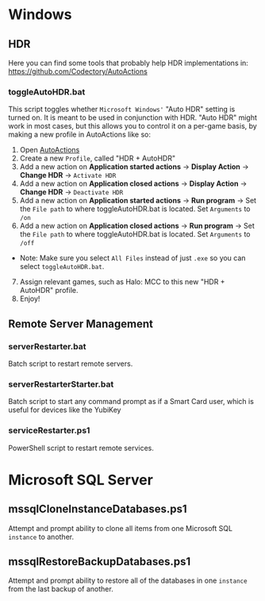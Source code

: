 # Windows

## HDR
Here you can find some tools that probably help HDR implementations in: https://github.com/Codectory/AutoActions

### toggleAutoHDR.bat
This script toggles whether `Microsoft Windows'` "Auto HDR" setting is turned on. It is meant to be used in conjunction with HDR. "Auto HDR" might work in most cases, but this allows you to control it on a per-game basis, by making a new profile in AutoActions like so:
1) Open <a href="https://github.com/Codectory/AutoActions">AutoActions</a>
2) Create a new `Profile`, called "HDR + AutoHDR"
3) Add a new action on **Application started actions** -> **Display Action** -> **Change HDR** -> `Activate HDR`
4) Add a new action on **Application closed actions** -> **Display Action** -> **Change HDR** -> `Deactivate HDR`
5) Add a new action on **Application started actions** -> **Run program** -> Set the `File path` to where toggleAutoHDR.bat is located. Set `Arguments` to `/on`
6) Add a new action on **Application closed actions** -> **Run program** -> Set the `File path` to where toggleAutoHDR.bat is located. Set `Arguments` to `/off`
- Note: Make sure you select `All Files` instead of just `.exe` so you can select `toggleAutoHDR.bat`. 
7) Assign relevant games, such as Halo: MCC to this new "HDR + AutoHDR" profile.
8) Enjoy!

## Remote Server Management

### serverRestarter.bat
Batch script to restart remote servers.

### serverRestarterStarter.bat
Batch script to start any command prompt as if a Smart Card user, which is useful for devices like the YubiKey

### serviceRestarter.ps1
PowerShell script to restart remote services.

# Microsoft SQL Server
## mssqlCloneInstanceDatabases.ps1
Attempt and prompt ability to clone all items from one Microsoft SQL `instance` to another.

## mssqlRestoreBackupDatabases.ps1
Attempt and prompt ability to restore all of the databases in one `instance` from the last backup of another.
